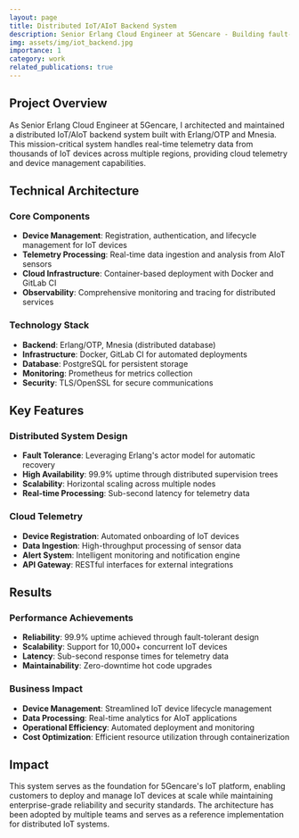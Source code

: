 ```yaml
---
layout: page
title: Distributed IoT/AIoT Backend System
description: Senior Erlang Cloud Engineer at 5Gencare - Building fault-tolerant distributed systems for IoT/AIoT telemetry and device management
img: assets/img/iot_backend.jpg
importance: 1
category: work
related_publications: true
---
```


## Project Overview

As Senior Erlang Cloud Engineer at 5Gencare, I architected and maintained a distributed IoT/AIoT backend system built with Erlang/OTP and Mnesia. This mission-critical system handles real-time telemetry data from thousands of IoT devices across multiple regions, providing cloud telemetry and device management capabilities.

## Technical Architecture

### Core Components
- **Device Management**: Registration, authentication, and lifecycle management for IoT devices
- **Telemetry Processing**: Real-time data ingestion and analysis from AIoT sensors
- **Cloud Infrastructure**: Container-based deployment with Docker and GitLab CI
- **Observability**: Comprehensive monitoring and tracing for distributed services

### Technology Stack
- **Backend**: Erlang/OTP, Mnesia (distributed database)
- **Infrastructure**: Docker, GitLab CI for automated deployments
- **Database**: PostgreSQL for persistent storage
- **Monitoring**: Prometheus for metrics collection
- **Security**: TLS/OpenSSL for secure communications

## Key Features

### Distributed System Design
- **Fault Tolerance**: Leveraging Erlang's actor model for automatic recovery
- **High Availability**: 99.9% uptime through distributed supervision trees
- **Scalability**: Horizontal scaling across multiple nodes
- **Real-time Processing**: Sub-second latency for telemetry data

### Cloud Telemetry
- **Device Registration**: Automated onboarding of IoT devices
- **Data Ingestion**: High-throughput processing of sensor data
- **Alert System**: Intelligent monitoring and notification engine
- **API Gateway**: RESTful interfaces for external integrations

## Results

### Performance Achievements
- **Reliability**: 99.9% uptime achieved through fault-tolerant design
- **Scalability**: Support for 10,000+ concurrent IoT devices
- **Latency**: Sub-second response times for telemetry data
- **Maintainability**: Zero-downtime hot code upgrades

### Business Impact
- **Device Management**: Streamlined IoT device lifecycle management
- **Data Processing**: Real-time analytics for AIoT applications
- **Operational Efficiency**: Automated deployment and monitoring
- **Cost Optimization**: Efficient resource utilization through containerization

## Impact

This system serves as the foundation for 5Gencare's IoT platform, enabling customers to deploy and manage IoT devices at scale while maintaining enterprise-grade reliability and security standards. The architecture has been adopted by multiple teams and serves as a reference implementation for distributed IoT systems.
